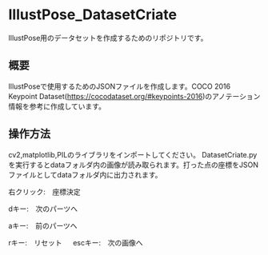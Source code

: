 # IllustPose_DatasetCriate
IllustPose用のデータセットを作成するためのリポジトリです。

## 概要
IllustPoseで使用するためのJSONファイルを作成します。COCO 2016 Keypoint Dataset(<https://cocodataset.org/#keypoints-2016>)のアノテーション情報を参考に作成しています。

## 操作方法
cv2,matplotlib,PILのライブラリをインポートしてください。
DatasetCriate.pyを実行するとdataフォルダ内の画像が読み取られます。打った点の座標をJSONファイルとしてdataフォルダ内に出力されます。

右クリック:　座標決定

dキー:　次のパーツへ

aキー:　前のパーツへ

rキー:　リセット 
　
escキー:　次の画像へ

